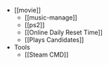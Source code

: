 - [[movie]]
	- [[music-manage]]
	- [[ps2]]
	- [[Online Daily Reset Time]]
	- [[Plays Candidates]]
- Tools
	- [[Steam CMD]]